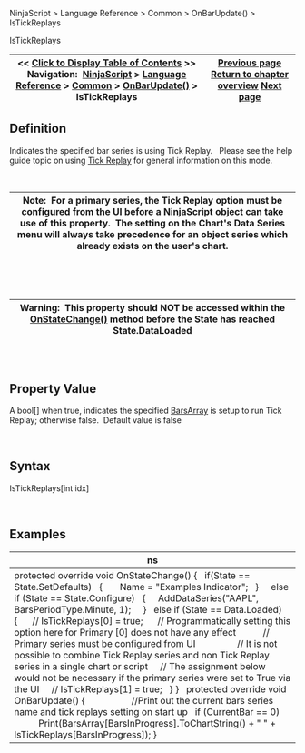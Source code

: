 ﻿


NinjaScript \> Language Reference \> Common \> OnBarUpdate() \> IsTickReplays






















IsTickReplays







| \<\< [Click to Display Table of Contents](istickreplays.md) \>\> **Navigation:**     [NinjaScript](ninjascript-1.md) \> [Language Reference](language_reference_wip-1.md) \> [Common](common-1.md) \> [OnBarUpdate()](onbarupdate-1.md) \> IsTickReplays | [Previous page](isresetonnewtradingdays-1.md) [Return to chapter overview](onbarupdate-1.md) [Next page](update-1.md) |
| --- | --- |











## Definition


Indicates the specified bar series is using Tick Replay.   Please see the help guide topic on using [Tick Replay](tick_replay-1.md) for general information on this mode.


 




| Note:  For a primary series, the Tick Replay option must be configured from the UI before a NinjaScript object can take use of this property.  The setting on the Chart's Data Series menu will always take precedence for an object series which already exists on the user's chart. |
| --- |



 


 




| Warning:  This property should NOT be accessed within the [OnStateChange()](onstatechange-1.md) method before the State has reached State.DataLoaded |
| --- |



## 


 


## Property Value


A bool\[] when true, indicates the specified [BarsArray](barsarray-1.md) is setup to run Tick Replay; otherwise false.  Default value is false


 


## Syntax


IsTickReplays\[int idx]


 


## 


## Examples




| ns |
| --- |
| protected override void OnStateChange() {    if(State \=\= State.SetDefaults)    {        Name \= "Examples Indicator";    }        else if (State \=\= State.Configure)    {      AddDataSeries("AAPL", BarsPeriodType.Minute, 1);       }    else if (State \=\= Data.Loaded)    {       // IsTickReplays\[0] \= true;        // Programmatically setting this option here for Primary \[0] does not have any effect            // Primary series must be configured from UI                   // It is not possible to combine Tick Replay series and non Tick Replay series in a single chart or script      // The assignment below would not be necessary if the primary series were set to True via the UI      // IsTickReplays\[1] \= true;    } }   protected override void OnBarUpdate() {                     //Print out the current bars series name and tick replays setting on start up    if (CurrentBar \=\= 0)                Print(BarsArray\[BarsInProgress].ToChartString() \+ " " \+ IsTickReplays\[BarsInProgress]); } |









